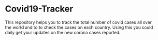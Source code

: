 # Covid19-Tracker
This repository helps you to track the total number of covid cases all over the world and to to check the cases on each country. Using this you could daily get your updates on the new corona cases reported.
